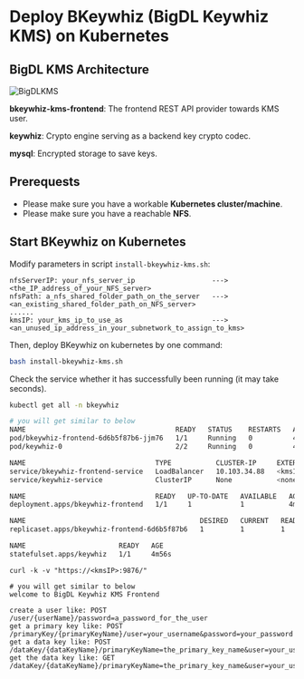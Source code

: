 # Deploy BKeywhiz (BigDL Keywhiz KMS) on Kubernetes

## BigDL KMS Architecture
![BigDLKMS](https://user-images.githubusercontent.com/60865256/207252206-d7eeff16-5174-470a-bbda-262db8f39ca1.jpg)

**bkeywhiz-kms-frontend**: The frontend REST API provider towards KMS user.

**keywhiz**: Crypto engine serving as a backend key crypto codec.

**mysql**: Encrypted storage to save keys.

## Prerequests

- Please make sure you have a workable **Kubernetes cluster/machine**.
- Please make sure you have a reachable **NFS**.

## Start BKeywhiz on Kubernetes
Modify parameters in script `install-bkeywhiz-kms.sh`:

```
nfsServerIP: your_nfs_server_ip                   --->   <the_IP_address_of_your_NFS_server>
nfsPath: a_nfs_shared_folder_path_on_the_server   --->   <an_existing_shared_folder_path_on_NFS_server>
......
kmsIP: your_kms_ip_to_use_as                      --->   <an_unused_ip_address_in_your_subnetwork_to_assign_to_kms>
```

Then, deploy BKeywhiz on kubernetes by one command:

```bash
bash install-bkeywhiz-kms.sh
```

Check the service whether it has successfully been running (it may take seconds).
```bash
kubectl get all -n bkeywhiz

# you will get similar to below
NAME                                     READY   STATUS    RESTARTS   AGE
pod/bkeywhiz-frontend-6d6b5f87b6-jjm76   1/1     Running   0          4m56s
pod/keywhiz-0                            2/2     Running   0          4m56s

NAME                                TYPE           CLUSTER-IP     EXTERNAL-IP     PORT(S)          AGE
service/bkeywhiz-frontend-service   LoadBalancer   10.103.34.88   <kmsIP>         9876:31634/TCP   4m56s
service/keywhiz-service             ClusterIP      None           <none>          4444/TCP         4m56s

NAME                                READY   UP-TO-DATE   AVAILABLE   AGE
deployment.apps/bkeywhiz-frontend   1/1     1            1           4m56s

NAME                                           DESIRED   CURRENT   READY   AGE
replicaset.apps/bkeywhiz-frontend-6d6b5f87b6   1         1         1       4m56s

NAME                       READY   AGE
statefulset.apps/keywhiz   1/1     4m56s
```

```
curl -k -v "https://<kmsIP>:9876/"

# you will get similar to below
welcome to BigDL Keywhiz KMS Frontend

create a user like: POST /user/{userName}/password=a_password_for_the_user
get a primary key like: POST /primaryKey/{primaryKeyName}/user=your_username&password=your_password
get a data key like: POST /dataKey/{dataKeyName}/primaryKeyName=the_primary_key_name&user=your_username&password=your_password
get the data key like: GET /dataKey/{dataKeyName}/primaryKeyName=the_primary_key_name&user=your_username&password=your_password
```
